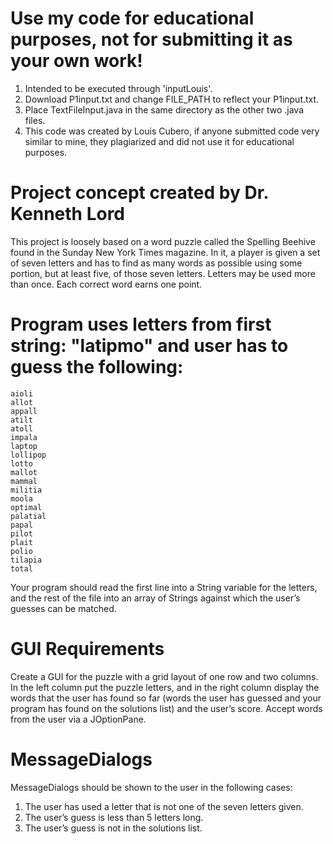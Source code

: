 
# Use my code for educational purposes, not for submitting it as your own work!

1. Intended to be executed through 'inputLouis'.
2. Download P1input.txt and change FILE_PATH to reflect your P1input.txt.
3. Place TextFileInput.java in the same directory as the other two .java files.
4. This code was created by Louis Cubero, if anyone submitted code very similar to mine, they plagiarized and did not use it for educational purposes.

# Project concept created by Dr. Kenneth Lord

This project is loosely based on a word puzzle called the Spelling Beehive found in the Sunday New York Times magazine. In it, a player is given a set of seven letters and has to find as many words as possible using some portion, but at least five, of those seven letters. Letters may be used more than once. Each correct word earns one point.

# Program uses letters from first string: "latipmo" and user has to guess the following:
```
aioli
allot
appall
atilt
atoll
impala
laptop
lollipop
lotto
mallot
mammal
militia
moola
optimal
palatial
papal
pilot
plait
polio
tilapia
total
```

Your program should read the first line into a String variable for the letters, and the rest of the file into an array of Strings against which the user’s guesses can be matched.

# GUI Requirements
Create a GUI for the puzzle with a grid layout of one row and two columns. In the left column put the puzzle letters, and in the right column display the words that the user has found so far (words the user has guessed and your program has found on the solutions list) and the user’s score. Accept words from the user via a JOptionPane.

# MessageDialogs
MessageDialogs should be shown to the user in the following cases:

1. The user has used a letter that is not one of the seven letters given.
2. The user’s guess is less than 5 letters long.
3. The user’s guess is not in the solutions list.

